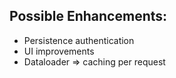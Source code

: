 ## Possible Enhancements:
- Persistence authentication
- UI improvements
- Dataloader => caching per request